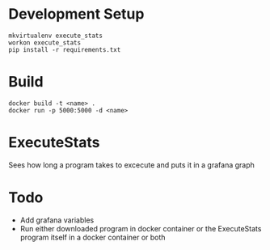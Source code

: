 # Development Setup
```shell script
mkvirtualenv execute_stats
workon execute_stats
pip install -r requirements.txt
```

# Build
```shell script
docker build -t <name> .
docker run -p 5000:5000 -d <name> 
```

# ExecuteStats
Sees how long a program takes to excecute and puts it in a grafana graph


# Todo

* Add grafana variables
* Run either downloaded program in docker container or the ExecuteStats program itself in a docker container or both
